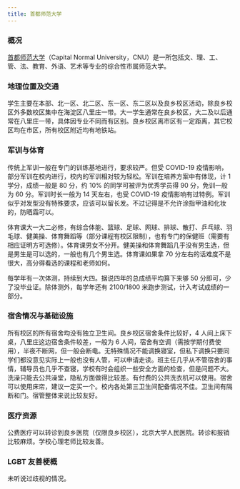 ```yaml
---
title: 首都师范大学
---
```


### 概况

[首都师范大学](https://www.cnu.edu.cn)（Capital Normal University，CNU）是一所包括文、理、工、管、法、教育、外语、艺术等专业的综合性市属师范大学。

### 地理位置及交通

学生主要在本部、北一区、北二区、东一区、东二区以及良乡校区活动，除良乡校区外多数校区集中在海淀区八里庄一带。大一学生通常在良乡校区，大二及以后通常在八里庄一带，具体因专业不同而有区别。良乡校区离市区有一定距离，其它校区均在市区，所有校区附近均有地铁站。

### 军训与体育

传统上军训一般在专门的训练基地进行，要求较严。但受 COVID-19 疫情影响，部分军训在校内进行，校内的军训相对较为轻松。军训在培养方案中有体现，计 1 学分，成绩一般是 80 分，约 10% 的同学可被评为优秀学员得 90 分，免训一般为 60 分。军训时长一般为 14 天左右，也受 COVID-19 疫情影响有过特例。军训似乎对发型没有特殊要求，应该可以留长发。不过记得是不允许涂指甲油和化妆的，防晒霜可以。

体育课大一大二必修，有综合体能、篮球、足球、网球、排球、散打、乒乓球、羽毛球、健美操、体育舞蹈等（部分课程有校区限制），也有专门的保健班（需要有相应证明方可选修）。体育课男女不分开。健美操和体育舞蹈几乎没有男生选，但是男生是可以选的，一般也有几个男生选。体育课如果拿 70 分左右的话难度不是很大，高分得看选的课程和老师如何。

每学年有一次体测，持续到大四。据说四年的总成绩平均算下来够 50 分即可，少了没毕业证。除体测外，每学年还有 2100/1800 米跑步测试，计入考试成绩的一部分。

### 宿舍情况与基础设施

所有校区的所有宿舍均没有独立卫生间。良乡校区宿舍条件比较好，4 人间上床下桌，八里庄这边宿舍条件较差，一般为 6 人间，宿舍有空调（需按学期付费使用），半夜不断网，但一般会断电。无特殊情况不能调换寝室，但私下调换只要同学们都没意见实际上一般也没有人管，可以申请走读。班主任几乎从不管宿舍的事情，辅导员也几乎不查寝，学校有时会组织一些安全方面的检查，但是问题不大。洗澡只能去公共澡堂，隐私方面做得比较差。有付费的公共洗衣机可以使用。宿舍可以使用床帘，建议一定买一个。校内各处第三卫生间配备情况不佳。卫生间有隔断和门。宿管整体来说比较友好。

### 医疗资源

公费医疗可以转诊到良乡医院（仅限良乡校区），北京大学人民医院。转诊和报销比较麻烦。学校心理老师比较友善。

### LGBT 友善梗概

未听说过歧视的情况。
